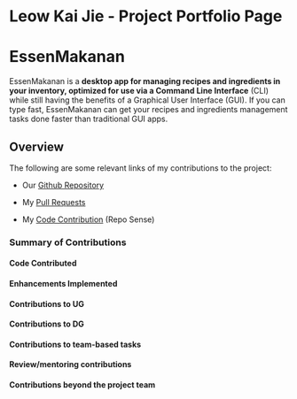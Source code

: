 # Leow Kai Jie - Project Portfolio Page
# EssenMakanan
EssenMakanan is a **desktop app for managing recipes and ingredients in your inventory, optimized for use via a Command Line Interface** (CLI) while still having the benefits of a Graphical User Interface (GUI).
If you can type fast, EssenMakanan can get your recipes and ingredients management tasks done faster than traditional GUI apps.


## Overview
The following are some relevant links of my contributions to the project:
- Our [Github Repository](https://github.com/nus-cs2113-AY2324S1/tp/pulls?utf8=%E2%9C%93&q=is%3Apr+is%3Aopen+CS2113-F11-2)

- My [Pull Requests](https://github.com/AY2324S1-CS2113-F11-2/tp/pulls?q=is%3Apr+author%3Akaijie0102)

- My
  [Code Contribution](https://nus-cs2113-ay2324s1.github.io/tp-dashboard/?search=kaijie0102&breakdown=false&sort=groupTitle%20dsc&sortWithin=title&since=2023-09-22&timeframe=commit&mergegroup=&groupSelect=groupByRepos&tabOpen=true&tabType=authorship&tabAuthor=kaijie0102&tabRepo=AY2324S1-CS2113-F11-2%2Ftp%5Bmaster%5D&authorshipIsMergeGroup=false&authorshipFileTypes=docs~functional-code~test-code&authorshipIsBinaryFileTypeChecked=false&authorshipIsIgnoredFilesChecked=false)
  (Repo Sense)


### Summary of Contributions

#### Code Contributed
#### Enhancements Implemented
#### Contributions to UG
#### Contributions to DG
#### Contributions to team-based tasks
#### Review/mentoring contributions
#### Contributions beyond the project team

